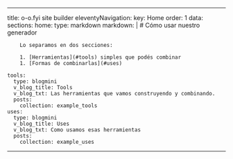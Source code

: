 ---
title: o-o.fyi site builder
eleventyNavigation:
  key: Home
  order: 1
data:
  sections:
    home:
      type: markdown
      markdown: |
        # Cómo usar nuestro generador 

        Lo separamos en dos secciones:
        
        1. [Herramientas](#tools) simples que podés combinar
        1. [Formas de combinarlas](#uses)

    tools:
      type: blogmini
      v_blog_title: Tools
      v_blog_txt: Las herramientas que vamos construyendo y combinando.
      posts:
        collection: example_tools
    uses:
      type: blogmini
      v_blog_title: Uses
      v_blog_txt: Como usamos esas herramientas
      posts:
        collection: example_uses
------


